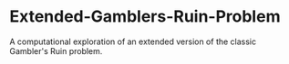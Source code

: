 # Extended-Gamblers-Ruin-Problem
A computational exploration of an extended version of the classic Gambler's Ruin problem.

<!-- Problem statement, (discoveries, derivations, observations), how to use, unexplored avenues -->
